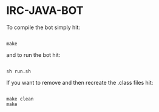 IRC-JAVA-BOT
============

To compile the bot simply hit:

```

make

```

and to run the bot hit:

```

sh run.sh

```

If you want to remove and then recreate the .class files hit:

```

make clean
make

```
